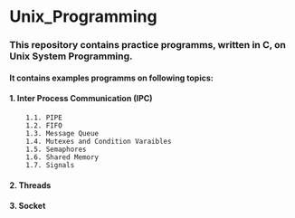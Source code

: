 # Unix_Programming
### This repository contains practice programms, written in C, on Unix System Programming. 
#### It contains examples programms on following topics:
####  1. Inter Process Communication (IPC)
        1.1. PIPE
        1.2. FIFO
        1.3. Message Queue
        1.4. Mutexes and Condition Varaibles
        1.5. Semaphores
        1.6. Shared Memory
        1.7. Signals
####  2. Threads
####  3. Socket
    
